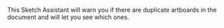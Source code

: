 This Sketch Assistant will warn you if there are duplicate artboards in the document and will let
you see which ones.
